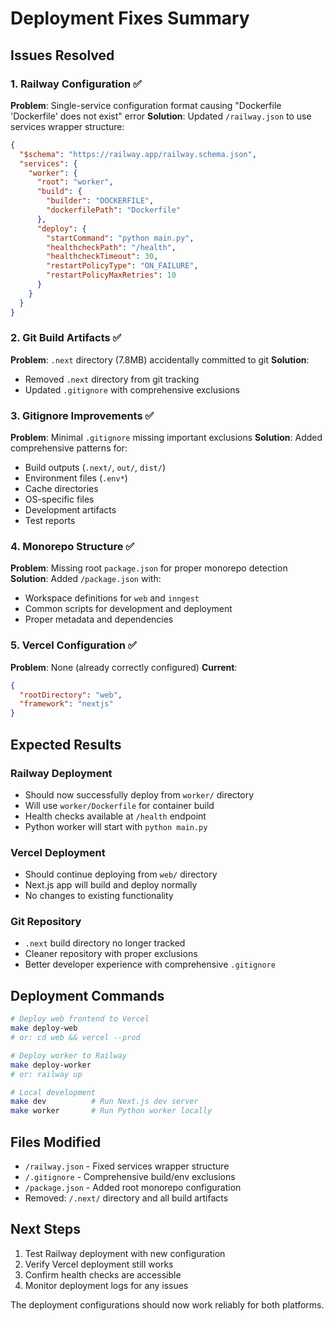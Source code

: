# Deployment Fixes Summary

## Issues Resolved

### 1. Railway Configuration ✅
**Problem**: Single-service configuration format causing "Dockerfile 'Dockerfile' does not exist" error
**Solution**: Updated `/railway.json` to use services wrapper structure:
```json
{
  "$schema": "https://railway.app/railway.schema.json",
  "services": {
    "worker": {
      "root": "worker",
      "build": {
        "builder": "DOCKERFILE",
        "dockerfilePath": "Dockerfile"
      },
      "deploy": {
        "startCommand": "python main.py",
        "healthcheckPath": "/health",
        "healthcheckTimeout": 30,
        "restartPolicyType": "ON_FAILURE",
        "restartPolicyMaxRetries": 10
      }
    }
  }
}
```

### 2. Git Build Artifacts ✅
**Problem**: `.next` directory (7.8MB) accidentally committed to git
**Solution**: 
- Removed `.next` directory from git tracking
- Updated `.gitignore` with comprehensive exclusions

### 3. Gitignore Improvements ✅
**Problem**: Minimal `.gitignore` missing important exclusions
**Solution**: Added comprehensive patterns for:
- Build outputs (`.next/`, `out/`, `dist/`)
- Environment files (`.env*`)
- Cache directories
- OS-specific files
- Development artifacts
- Test reports

### 4. Monorepo Structure ✅
**Problem**: Missing root `package.json` for proper monorepo detection
**Solution**: Added `/package.json` with:
- Workspace definitions for `web` and `inngest`
- Common scripts for development and deployment
- Proper metadata and dependencies

### 5. Vercel Configuration ✅
**Problem**: None (already correctly configured)
**Current**: 
```json
{
  "rootDirectory": "web",
  "framework": "nextjs"
}
```

## Expected Results

### Railway Deployment
- Should now successfully deploy from `worker/` directory
- Will use `worker/Dockerfile` for container build
- Health checks available at `/health` endpoint
- Python worker will start with `python main.py`

### Vercel Deployment  
- Should continue deploying from `web/` directory
- Next.js app will build and deploy normally
- No changes to existing functionality

### Git Repository
- `.next` build directory no longer tracked
- Cleaner repository with proper exclusions
- Better developer experience with comprehensive `.gitignore`

## Deployment Commands

```bash
# Deploy web frontend to Vercel
make deploy-web
# or: cd web && vercel --prod

# Deploy worker to Railway  
make deploy-worker
# or: railway up

# Local development
make dev          # Run Next.js dev server
make worker       # Run Python worker locally
```

## Files Modified

- `/railway.json` - Fixed services wrapper structure
- `/.gitignore` - Comprehensive build/env exclusions  
- `/package.json` - Added root monorepo configuration
- Removed: `/.next/` directory and all build artifacts

## Next Steps

1. Test Railway deployment with new configuration
2. Verify Vercel deployment still works
3. Confirm health checks are accessible
4. Monitor deployment logs for any issues

The deployment configurations should now work reliably for both platforms.